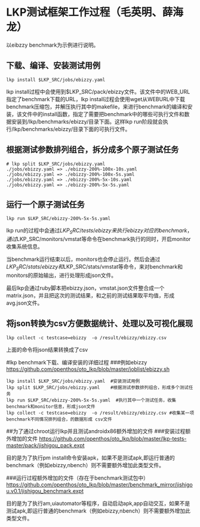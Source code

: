 # LKP测试框架工作过程（毛英明、薛海龙）
以eibzzy benchmark为示例进行说明。
## 下载、编译、安装测试用例
```
lkp install $LKP_SRC/jobs/ebizzy.yaml
```
lkp install过程中会使用到$LKP_SRC/pack/ebizzy文件。该文件中的WEB_URL指定了benchmark下载的URL，lkp install过程会使用wget从WEBURL中下载benchmark压缩包，并解压执行其中的makefile，来进行benchmark的编译和安装，该文件中的install函数，指定了需要把benchmark中的哪些可执行文件和数据安装到/lkp/benchmarks/ebizzy/目录下面。这样lkp run阶段就会执行/lkp/benchmarks/ebizzy/目录下面的可执行文件。


## 根据测试参数排列组合，拆分成多个原子测试任务
```
# lkp split $LKP_SRC/jobs/ebizzy.yaml
./jobs/ebizzy.yaml => ./ebizzy-200%-100x-10s.yaml
./jobs/ebizzy.yaml => ./ebizzy-200%-100x-5s.yaml
./jobs/ebizzy.yaml => ./ebizzy-200%-5x-10s.yaml
./jobs/ebizzy.yaml => ./ebizzy-200%-5x-5s.yaml
```

## 运行一个原子测试任务
```
lkp run $LKP_SRC/ebizzy-200%-5x-5s.yaml
```
lkp run的过程中会通过$LKP_SRC/tests/ebizzy来执行ebizzy对应的benchmark，通过$LKP_SRC/monitors/vmstat等命令在benchmark执行的同时，开启monitor收集系统信息。

当benchmark运行结束以后，monitors也会停止运行。然后会通过$LKP_SRC/stats/ebizzy和$LKP_SRC/stats/vmstat等命令，来对benchmark和monitors的原始输出，进行处理形成json文件。

最后lkp会通过ruby脚本把ebizzy.json，vmstat.json文件整合成一个matrix.json，并且把这次的测试结果，和之前的测试结果取平均值，形成avg.json文件。

## 将json转换为csv方便数据统计、处理以及可视化展现
```
lkp collect -c testcase=ebizzy  -o /result/ebizzy/ebizzy.csv 
```
上面的命令将json结果转换成了csv



#lkp benchmark下载、编译安装的详细过程
###例如ebizzy
https://github.com/openthos/oto_lkp/blob/master/joblist/ebizzy.sh
```
lkp install $LKP_SRC/jobs/ebizzy.yaml  #安装测试用例
lkp split $LKP_SRC/jobs/ebizzy.yaml    #根据测试参数排列组合，形成多个测试任务
lkp run $LKP_SRC/ebizzy-200%-5x-5s.yaml  #执行其中一个测试任务，收集benchmark和monitor信息，形成json文件
lkp collect -c testcase=ebizzy  -o /result/ebizzy/ebizzy.csv #收集某一项benchmark不同情况排列组合，的数据形成 csv文件
```
##为了通过chroot运行lkp并且测试androidx86额外增加的文件
###安装过程额外增加的文件
https://github.com/openthos/oto_lkp/blob/master/lkp-tests-master/pack/jishigou_pack.expt 

目的是为了执行pm install命令安装apk，如果不是测试apk,即运行普通的benchmark（例如ebizzy,nbench）则不需要额外增加此类型文件。


###运行过程额外增加的文件（存在于benchmark测试包中）
https://github.com/openthos/oto_lkp/blob/master/benchmark_mirror/jishigou.v0.1/jishigou_benchmark.expt 

目的是为了执行am,uiautomator等程序，自动启动apk,app自动交互，如果不是测试apk,即运行普通的benchmark（例如ebizzy,nbench）则不需要额外增加此类型文件。
